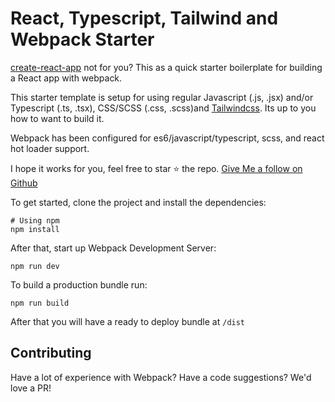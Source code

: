 # React, Typescript, Tailwind and Webpack Starter 

[create-react-app](https://reactjs.org/docs/create-a-new-react-app.html) not for you? This as a quick starter boilerplate for building a React app with webpack.

This starter template is setup for using regular Javascript (.js, .jsx) and/or Typescript (.ts, .tsx), CSS/SCSS (.css, .scss)and [Tailwindcss](https://tailwindcss.com/). Its up to you how to want to build it.

Webpack has been configured for es6/javascript/typescript, scss, and react hot loader support.

I hope it works for you, feel free to star ⭐️ the repo. [Give Me a follow on Github](https://github.com/hazard4233)

To get started, clone the project and install the dependencies:

```
# Using npm
npm install
```

After that, start up Webpack Development Server:

```
npm run dev
```

To build a production bundle run:

```
npm run build
```

After that you will have a ready to deploy bundle at `/dist`

## Contributing

Have a lot of experience with Webpack? Have a code suggestions? We'd love a PR!
